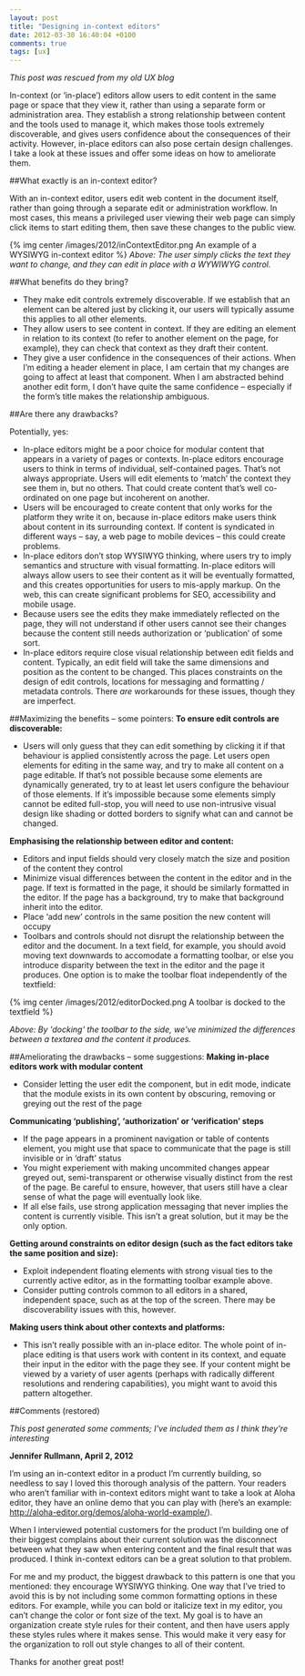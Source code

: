 ```yaml
---
layout: post
title: "Designing in-context editors"
date: 2012-03-30 16:40:04 +0100
comments: true
tags: [ux]
---
```


*This post was rescued from my old UX blog*

In-context (or ‘in-place’) editors allow users to edit content in the same page or space that they view it, rather than using a separate form or administration area. They establish a strong relationship between content and the tools used to manage it, which makes those tools extremely discoverable, and gives users confidence about the consequences of their activity. However, in-place editors can also pose certain design challenges. I take a look at these issues and offer some ideas on how to ameliorate them. <!--more-->

##What exactly is an in-context editor?

With an in-context editor, users edit web content in the document itself, rather than going through a separate edit or administration workflow. In most cases, this means a privileged user viewing their web page can simply click items to start editing them, then save these changes to the public view.

{% img center /images/2012/inContextEditor.png An example of a WYSIWYG in-context editor %}
*Above: The user simply clicks the text they want to change, and they can edit in place with a WYWIWYG control.*

##What benefits do they bring?

- They make edit controls extremely discoverable. If we establish that an element can be altered just by clicking it, our users will typically assume this applies to all other elements.
- They allow users to see content in context. If they are editing an element in relation to its context (to refer to another element on the page, for example), they can check that context as they draft their content.
- They give a user confidence in the consequences of their actions. When I’m editing a header element in place, I am certain that my changes are going to affect at least that component. When I am abstracted behind another edit form, I don’t have quite the same confidence – especially if the form’s title makes the relationship ambiguous.

##Are there any drawbacks?

Potentially, yes:

- In-place editors might be a poor choice for modular content that appears in a variety of pages or contexts. In-place editors encourage users to think in terms of individual, self-contained pages. That’s not always appropriate. Users will edit elements to ‘match’ the context they see them in, but no others. That could create content that’s well co-ordinated on one page but incoherent on another.
- Users will be encouraged to create content that only works for the platform they write it on, because in-place editors make users think about content in its surrounding context. If content is syndicated in different ways – say, a web page to mobile devices – this could create problems.
- In-place editors don’t stop WYSIWYG thinking, where users try to imply semantics and structure with visual formatting. In-place editors will always allow users to see their content as it will be eventually formatted, and this creates opportunities for users to mis-apply markup. On the web, this can create significant problems for SEO, accessibility and mobile usage.
- Because users see the edits they make immediately reflected on the page, they will not understand if other users cannot see their changes because the content still needs authorization or ‘publication’ of some sort.
- In-place editors require close visual relationship between edit fields and content. Typically, an edit field will take the same dimensions and position as the content to be changed. This places constraints on the design of edit controls, locations for messaging and formatting / metadata controls. There *are* workarounds for these issues, though they are imperfect.

##Maximizing the benefits – some pointers:
**To ensure edit controls are discoverable:**

- Users will only guess that they can edit something by clicking it if that behaviour is applied consistently across the page. Let users open elements for editing in the same way, and try to make all content on a page editable. If that’s not possible because some elements are dynamically generated, try to at least let users configure the behaviour of those elements. If it’s impossible because some elements simply cannot be edited full-stop, you will need to use non-intrusive visual design like shading or dotted borders to signify what can and cannot be changed.

**Emphasising the relationship between editor and content:**

- Editors and input fields should very closely match the size and position of the content they control
- Minimize visual differences between the content in the editor and in the page. If text is formatted in the page, it should be similarly formatted in the editor. If the page has a background, try to make that background inherit into the editor.
- Place ‘add new’ controls in the same position the new content will occupy
- Toolbars and controls should not disrupt the relationship between the editor and the document. In a text field, for example, you should avoid moving text downwards to accomodate a formatting toolbar, or else you introduce disparity between the text in the editor and the page it produces. One option is to make the toolbar float independently of the textfield:

{% img center /images/2012/editorDocked.png A toolbar is docked to the textfield %}

*Above: By 'docking' the toolbar to the side, we've minimized the differences between a textarea and the content it produces.*

##Ameliorating the drawbacks – some suggestions:
**Making in-place editors work with modular content**
- Consider letting the user edit the component, but in edit mode, indicate that the module exists in its own content by obscuring, removing or greying out the rest of the page

**Communicating ‘publishing’, ‘authorization’ or ‘verification’ steps**

- If the page appears in a prominent navigation or table of contents element, you might use that space to communicate that the page is still invisible or in ‘draft’ status
- You might experiement with making uncommited changes appear greyed out, semi-transparent or otherwise visually distinct from the rest of the page. Be careful to ensure, however, that users still have a clear sense of what the page will eventually look like.
- If all else fails, use strong application messaging that never implies the content is currently visible. This isn’t a great solution, but it may be the only option.

**Getting around constraints on editor design (such as the fact editors take the same position and size):**

- Exploit independent floating elements with strong visual ties to the currently active editor, as in the formatting toolbar example above.
- Consider putting controls common to all editors in a shared, independent space, such as at the top of the screen. There may be discoverability issues with this, however.

**Making users think about other contexts and platforms:**

- This isn’t really possible with an in-place editor. The whole point of in-place editing is that users work with content in its context, and equate their input in the editor with the page they see. If your content might be viewed by a variety of user agents (perhaps with radically different resolutions and rendering capabilities), you might want to avoid this pattern altogether.

##Comments (restored)

*This post generated some comments; I've included them as I think they're interesting*

**Jennifer Rullmann, April 2, 2012**

I’m using an in-context editor in a product I’m currently building, so needless to say I loved this thorough analysis of the pattern. Your readers who aren’t familiar with in-context editors might want to take a look at Aloha editor, they have an online demo that you can play with (here’s an example: http://aloha-editor.org/demos/aloha-world-example/).

When I interviewed potential customers for the product I’m building one of their biggest complains about their current solution was the disconnect between what they saw when entering content and the final result that was produced. I think in-context editors can be a great solution to that problem.

For me and my product, the biggest drawback to this pattern is one that you mentioned: they encourage WYSIWYG thinking. One way that I’ve tried to avoid this is by not including some common formatting options in these editors. For example, while you can bold or italicize text in my editor, you can’t change the color or font size of the text. My goal is to have an organization create style rules for their content, and then have users apply these styles rules where it makes sense. This would make it very easy for the organization to roll out style changes to all of their content.

Thanks for another great post!